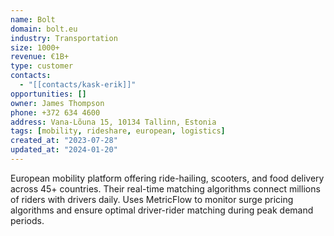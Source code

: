 ```yaml
---
name: Bolt
domain: bolt.eu
industry: Transportation
size: 1000+
revenue: €1B+
type: customer
contacts:
  - "[[contacts/kask-erik]]"
opportunities: []
owner: James Thompson
phone: +372 634 4600
address: Vana-Lõuna 15, 10134 Tallinn, Estonia
tags: [mobility, rideshare, european, logistics]
created_at: "2023-07-28"
updated_at: "2024-01-20"
---
```


European mobility platform offering ride-hailing, scooters, and food delivery across 45+ countries. Their real-time matching algorithms connect millions of riders with drivers daily. Uses MetricFlow to monitor surge pricing algorithms and ensure optimal driver-rider matching during peak demand periods.